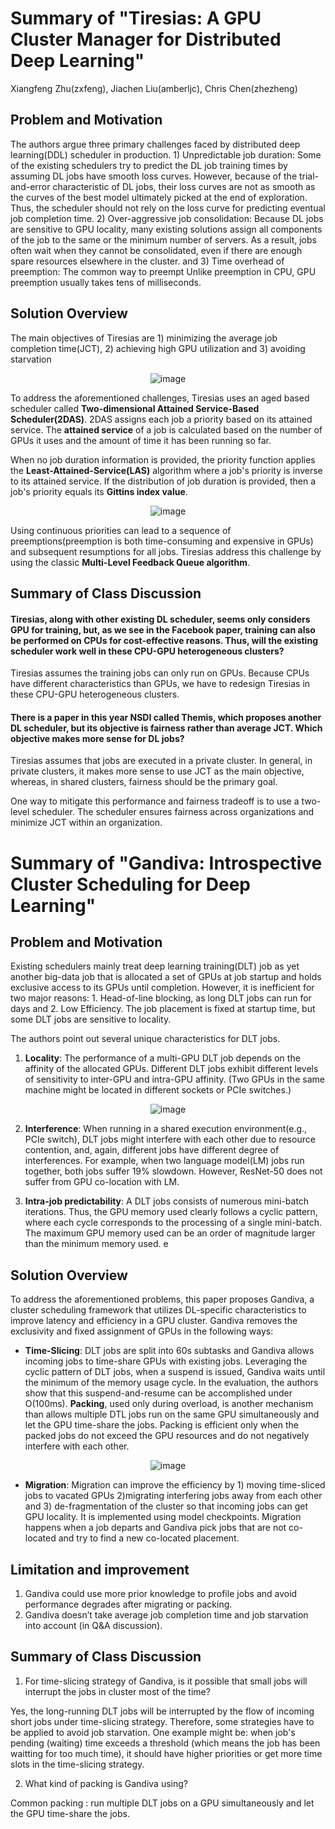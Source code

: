 # Summary of "Tiresias: A GPU Cluster Manager for Distributed Deep Learning"
Xiangfeng Zhu(zxfeng), Jiachen Liu(amberljc), Chris Chen(zhezheng)

## Problem and Motivation

The authors argue three primary challenges faced by distributed deep learning(DDL) scheduler in production. 1) Unpredictable job duration: Some of the existing schedulers try to predict the DL job training times by assuming DL jobs have smooth loss curves. However, because of the trial-and-error characteristic of DL jobs, their loss curves are not as smooth as the curves of the best model ultimately picked at the end of exploration. Thus, the scheduler should not rely on the loss curve for predicting eventual job completion time. 2) Over-aggressive job consolidation: Because DL jobs are sensitive to GPU locality, many existing solutions assign all components of the job to the same or the minimum number of servers. As a result, jobs often wait when they cannot be consolidated, even if there are enough spare resources elsewhere in the cluster. and 3) Time overhead of preemption: The common way to preempt Unlike preemption in CPU, GPU preemption usually takes tens of milliseconds.

## Solution Overview

The main objectives of Tiresias are 1) minimizing the average job completion time(JCT), 2) achieving high GPU utilization and 3) avoiding starvation

<p align="center">
    <img src="http://xzhu27.me/eecs598_summaries/tiresias1.png" alt="image"/>
</p>

To address the aforementioned challenges, Tiresias uses an aged based scheduler called **Two-dimensional Attained Service-Based Scheduler(2DAS)**. 2DAS assigns each job a priority based on its attained service. The **attained service** of a job is calculated based on the number of GPUs it uses and the amount of time it has been running so far.

When no job duration information is provided, the priority function applies the **Least-Attained-Service(LAS)** algorithm where a job's priority is inverse to its attained service. If the distribution of job duration is provided, then a job's priority equals its **Gittins index value**.

<p align="center">
    <img src="http://xzhu27.me/eecs598_summaries/tiresias2.png" alt="image"/>
</p>

Using continuous priorities can lead to a sequence of preemptions(preemption is both time-consuming and expensive in GPUs) and subsequent resumptions for all jobs. Tiresias address this challenge by using the classic **Multi-Level Feedback Queue algorithm**.


## Summary of Class Discussion

#### Tiresias, along with other existing DL scheduler, seems only considers GPU for training, but, as we see in the Facebook paper, training can also be performed on CPUs for cost-effective reasons. Thus, will the existing scheduler work well in these CPU-GPU heterogeneous clusters?

Tiresias assumes the training jobs can only run on GPUs. Because CPUs have different characteristics than GPUs, we have to redesign Tiresias in these CPU-GPU heterogeneous clusters.



#### There is a paper in this year NSDI called Themis, which proposes another DL scheduler, but its objective is fairness rather than average JCT. Which objective makes more sense for DL jobs?

Tiresias assumes that jobs are executed in a private cluster. In general, in private clusters, it makes more sense to use JCT as the main objective, whereas, in shared clusters, fairness should be the primary goal.

One way to mitigate this performance and fairness tradeoff is to use a two-level scheduler. The scheduler ensures fairness across organizations and minimize JCT within an organization.

# Summary of "Gandiva: Introspective Cluster Scheduling for Deep Learning"

## Problem and Motivation

Existing schedulers mainly treat deep learning training(DLT) job as yet another big-data job that is allocated a set of GPUs at job startup and holds exclusive access to its GPUs until completion. However, it is inefficient for two major reasons: 1. Head-of-line blocking, as long DLT jobs can run for days and 2. Low Efficiency. The job placement is fixed at startup time, but some DLT jobs are sensitive to locality.

The authors point out several unique characteristics for DLT jobs.
1. **Locality**: The performance of a multi-GPU DLT job depends on the affinity of the allocated GPUs. Different DLT jobs exhibit different levels of sensitivity to inter-GPU and intra-GPU affinity. (Two GPUs in the same machine might be located in different sockets or PCIe switches.)

<p align="center">
    <img src="http://xzhu27.me/eecs598_summaries/gandiva1.png" alt="image"/>
</p>

2. **Interference**: When running in a shared execution environment(e.g., PCIe switch), DLT jobs might interfere with each other due to resource contention, and, again, different jobs have different degree of interferences. For example, when two language model(LM) jobs run together, both jobs suffer 19% slowdown. However, ResNet-50 does not suffer from GPU co-location with LM.

3. **Intra-job predictability**: A DLT jobs consists of numerous mini-batch iterations. Thus, the GPU memory used clearly follows a cyclic pattern, where each cycle corresponds to the processing of a single mini-batch. The maximum GPU memory used can be an order of magnitude larger than the minimum memory used. e


## Solution Overview

To address the aforementioned problems, this paper proposes Gandiva, a cluster scheduling framework that utilizes DL-specific characteristics to improve latency and efficiency in a GPU cluster. Gandiva removes the exclusivity and fixed assignment of GPUs in the following ways:

* **Time-Slicing**: DLT jobs are split into 60s subtasks and Gandiva allows incoming jobs to time-share GPUs with existing jobs. Leveraging the cyclic pattern of DLT jobs, when a suspend is issued, Gandiva waits until the minimum of the memory usage cycle. In the evaluation, the authors show that this suspend-and-resume can be accomplished under O(100ms). **Packing**, used only during overload, is another mechanism than allows multiple DTL jobs run on the same GPU simultaneously and let the GPU time-share the jobs. Packing is efficient only when the packed jobs do not exceed the GPU resources and do not negatively interfere with each other.  

<p align="center">
    <img src="http://xzhu27.me/eecs598_summaries/gandiva2.png" alt="image"/>
</p>

* **Migration**: Migration can improve the efficiency by 1) moving time-sliced jobs to vacated GPUs 2)migrating interfering jobs away from each other and 3) de-fragmentation of the cluster so that incoming jobs can get GPU locality. It is implemented using model checkpoints. Migration happens when a job departs and Gandiva pick jobs that are not co-located and try to find a new co-located placement.  


## Limitation and improvement
1. Gandiva could use more prior knowledge to profile jobs and avoid performance degrades after migrating or packing.
2. Gandiva doesn’t take average job completion time and job starvation into account (in Q&A discussion).

## Summary of Class Discussion

1. For time-slicing strategy of Gandiva, is it possible that small jobs will interrupt the jobs in cluster most of the time?

Yes, the long-running DLT jobs will be interrupted by the flow of incoming short jobs under time-slicing strategy. Therefore, some strategies have to be applied to avoid job starvation. One example might be:  when job's pending (waiting) time exceeds a threshold (which means the job has been waitting for too much time), it should have higher priorities or get more time slots in the time-slicing strategy.


2. What kind of packing is Gandiva using?

Common packing : run multiple DLT jobs on a GPU simultaneously and let the GPU time-share the jobs.
